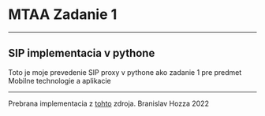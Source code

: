 # MTAA Zadanie 1

---

## SIP implementacia v pythone

Toto je moje prevedenie SIP proxy v pythone ako zadanie 1 pre predmet Mobilne technologie a aplikacie

---

Prebrana implementacia z [tohto](https://github.com/tirfil/PySipFullProxy) zdroja.
Branislav Hozza 2022

